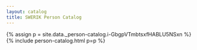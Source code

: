 ```yaml
---
layout: catalog
title: SWERIK Person Catalog
---
```

{% assign p = site.data._person-catalog.i-GbgpVTmbtsxfHABLU5NSxn %}
{% include person-catalog.html p=p %}

